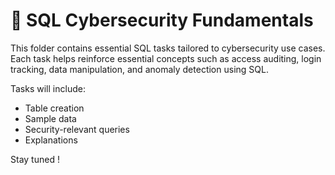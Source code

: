 # 🧠 SQL Cybersecurity Fundamentals

This folder contains essential SQL tasks tailored to cybersecurity use cases. Each task helps reinforce essential concepts such as access auditing, login tracking, data manipulation, and anomaly detection using SQL.

Tasks will include:
- Table creation
- Sample data
- Security-relevant queries
- Explanations

Stay tuned !
